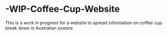# -WIP-Coffee-Cup-Website
This is a work in progress for a website to spread information on coffee cup break down in Australian oceans
